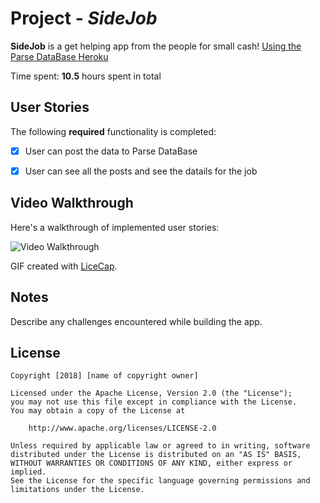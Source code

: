 # Project  - *SideJob*

**SideJob** is a get helping app from the people for small cash! [Using the Parse DataBase Heroku](https://dashboard.heroku.com/new-app?button-url=https%3A%2F%2Fgithub.com%2FParsePlatform%2Fparse-server-example)

Time spent: **10.5** hours spent in total

## User Stories

The following **required** functionality is completed:

- [x] User can post the data to Parse DataBase
- [x] User can see all the posts and see the datails for the job



## Video Walkthrough

Here's a walkthrough of implemented user stories:

<img src='https://i.imgur.com/bDI8Uxx.gif' title='Video Walkthrough' width='' alt='Video Walkthrough' />

GIF created with [LiceCap](http://www.cockos.com/licecap/).

## Notes

Describe any challenges encountered while building the app.

## License

    Copyright [2018] [name of copyright owner]

    Licensed under the Apache License, Version 2.0 (the "License");
    you may not use this file except in compliance with the License.
    You may obtain a copy of the License at

        http://www.apache.org/licenses/LICENSE-2.0

    Unless required by applicable law or agreed to in writing, software
    distributed under the License is distributed on an "AS IS" BASIS,
    WITHOUT WARRANTIES OR CONDITIONS OF ANY KIND, either express or implied.
    See the License for the specific language governing permissions and
    limitations under the License.
